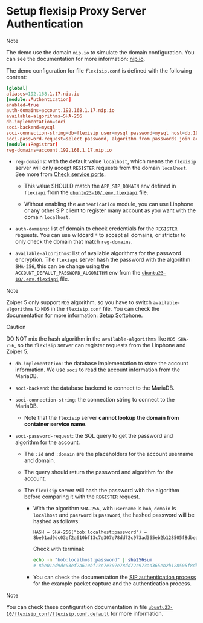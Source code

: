 # Setup flexisip Proxy Server Authentication

> [!NOTE]
> The demo use the domain `nip.io` to simulate the domain configuration. You can
> see the documentation for more information: [nip.io](https://nip.io/).

The demo configuration for file `flexisip.conf` is defined with the following
content:

```conf
[global]
aliases=192.168.1.17.nip.io
[module::Authentication]
enabled=true
auth-domains=account.192.168.1.17.nip.io
available-algorithms=SHA-256
db-implementation=soci
soci-backend=mysql
soci-connection-string=db=flexisip user=mysql password=mysql host=db.192.168.1.17.nip.io
soci-password-request=select password, algorithm from passwords join accounts on passwords.id = accounts.id where accounts.username = :id and accounts.domain = :domain
[module::Registrar]
reg-domains=account.192.168.1.17.nip.io
```

- `reg-domains`: with the default value `localhost`, which means the `flexisip`
  server will only accept `REGISTER` requests from the domain `localhost`. See
  more from [Check service ports](#check-service-ports).
  - This value SHOULD match the `APP_SIP_DOMAIN` env defined in `flexiapi` from
    the [`ubuntu23-10/.env.flexiapi`](./ubuntu23-10/.env.flexiapi) file.

  - Without enabling the `Authentication` module, you can use Linphone or any
    other SIP client to register many account as you want with the domain
    `localhost`.

- `auth-domains`: list of domain to check credentials for the `REGISTER`
  requests. You can use wildcard `*` to accept all domains, or stricter to only
  check the domain that match `reg-domains`.

- `available-algorithms`: list of available algorithms for the password
  encryption. The `flexiapi` server hash the password with the algorithm
  `SHA-256`, this can be change using the `ACCOUNT_DEFAULT_PASSWORD_ALGORITHM`
  env from the [`ubuntu23-10/.env.flexiapi`](./ubuntu23-10/.env.flexiapi) file.

> [!NOTE]
> Zoiper 5 only support `MD5` algorithm, so you have to switch
> `available-algorithms` to `MD5` in the `flexisip.conf` file. You can check
> the documentation for more information: [Setup
> Softphone](./docs/setup-softphone.md).

> [!CAUTION]
> DO NOT mix the hash algorithm in the `available-algorithms` like `MD5
> SHA-256`, so the `flexisip` server can register requests from the Linphone and
> Zoiper 5.



- `db-implementation`: the database implementation to store the account
  information. We use `soci` to read the account information from the MariaDB.

- `soci-backend`: the database backend to connect to the MariaDB.

- `soci-connection-string`: the connection string to connect to the MariaDB.

  - Note that the `flexisip` server **cannot lookup the domain from container service
    name**.

- `soci-password-request`: the SQL query to get the password and algorithm for
  the account.

  - The `:id` and `:domain` are the placeholders for the account username and
    domain.

  - The query should return the password and algorithm for the account.

  - The `flexisip` server will hash the password with the algorithm before
    comparing it with the `REGISTER` request.

      - With the algorithm `SHA-256`, with `username` is `bob`, `domain` is
        `localhost` and `password` is `password`, the hashed password will be
        hashed as follows:

        ```text
        HASH = SHA-256("bob:localhost:password") = 8be01ad9dc03ef2a610bf13c7e307e78dd72c973ad365eb2b128505f8dbeaa74
        ```

        Check with terminal:

        ```bash
        echo -n "bob:localhost:password" | sha256sum
        # 8be01ad9dc03ef2a610bf13c7e307e78dd72c973ad365eb2b128505f8dbeaa74
        ```

      - You can check the documentation the [SIP authentication
        process](./docs/sip-auth-process.md) for the example packet capture and
        the authentication process.

> [!NOTE]
> You can check these configuration documentation in file
> [`ubuntu23-10/flexisip_conf/flexisip.conf.default`](./ubuntu23-10/flexisip_conf/flexisip.conf.default)
> for more information.
